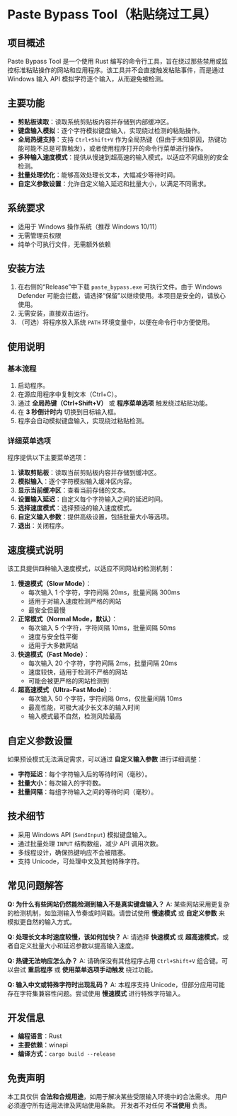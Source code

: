 # Paste Bypass Tool（粘贴绕过工具）

## 项目概述

Paste Bypass Tool 是一个使用 Rust 编写的命令行工具，旨在绕过那些禁用或监控标准粘贴操作的网站和应用程序。该工具并不会直接触发粘贴事件，而是通过 Windows 输入 API 模拟字符逐个输入，从而避免被检测。

## 主要功能

- **剪贴板读取**：读取系统剪贴板内容并存储到内部缓冲区。
- **键盘输入模拟**：逐个字符模拟键盘输入，实现绕过检测的粘贴操作。
- **全局热键支持**：支持 `Ctrl+Shift+V` 作为全局热键（但由于未知原因，热键功能可能不总是可靠触发），或者使用程序打开的命令行菜单进行操作。
- **多种输入速度模式**：提供从慢速到超高速的输入模式，以适应不同级别的安全检测。
- **批量处理优化**：能够高效处理长文本，大幅减少等待时间。
- **自定义参数设置**：允许自定义输入延迟和批量大小，以满足不同需求。

## 系统要求

- 适用于 Windows 操作系统（推荐 Windows 10/11）
- 无需管理员权限
- 纯单个可执行文件，无需额外依赖

## 安装方法

1. 在右侧的“Release”中下载 `paste_bypass.exe` 可执行文件。由于 Windows Defender 可能会拦截，请选择“保留”以继续使用。本项目是安全的，请放心使用。
2. 无需安装，直接双击运行。
3. （可选）将程序放入系统 `PATH` 环境变量中，以便在命令行中方便使用。

## 使用说明

### 基本流程

1. 启动程序。
2. 在源应用程序中复制文本（Ctrl+C）。
3. 通过 **全局热键（Ctrl+Shift+V）** 或 **程序菜单选项** 触发绕过粘贴功能。
4. 在 **3 秒倒计时内** 切换到目标输入框。
5. 程序会自动模拟键盘输入，实现绕过粘贴检测。

### 详细菜单选项

程序提供以下主要菜单选项：

1. **读取剪贴板**：读取当前剪贴板内容并存储到缓冲区。
2. **模拟输入**：逐个字符模拟输入缓冲区内容。
3. **显示当前缓冲区**：查看当前存储的文本。
4. **设置输入延迟**：自定义每个字符输入之间的延迟时间。
5. **选择速度模式**：选择预设的输入速度模式。
6. **自定义输入参数**：提供高级设置，包括批量大小等选项。
7. **退出**：关闭程序。

## 速度模式说明

该工具提供四种输入速度模式，以适应不同网站的检测机制：

1. **慢速模式（Slow Mode）**：
   - 每次输入 1 个字符，字符间隔 20ms，批量间隔 300ms
   - 适用于对输入速度检测严格的网站
   - 最安全但最慢
2. **正常模式（Normal Mode，默认）**：
   - 每次输入 5 个字符，字符间隔 10ms，批量间隔 50ms
   - 速度与安全性平衡
   - 适用于大多数网站
3. **快速模式（Fast Mode）**：
   - 每次输入 20 个字符，字符间隔 2ms，批量间隔 20ms
   - 速度较快，适用于检测不严格的网站
   - 可能会被更严格的网站检测到
4. **超高速模式（Ultra-Fast Mode）**：
   - 每次输入 50 个字符，字符间隔 0ms，仅批量间隔 10ms
   - 最高性能，可极大减少长文本的输入时间
   - 输入模式最不自然，检测风险最高

## 自定义参数设置

如果预设模式无法满足需求，可以通过 **自定义输入参数** 进行详细调整：

- **字符延迟**：每个字符输入后的等待时间（毫秒）。
- **批量大小**：每次输入的字符数。
- **批量间隔**：每组字符输入之间的等待时间（毫秒）。

## 技术细节

- 采用 Windows API (`SendInput`) 模拟键盘输入。
- 通过批量处理 `INPUT` 结构数组，减少 API 调用次数。
- 多线程设计，确保热键响应不会被阻塞。
- 支持 Unicode，可处理中文及其他特殊字符。

## 常见问题解答

**Q: 为什么有些网站仍然能检测到输入不是真实键盘输入？**
 A: 某些网站采用更复杂的检测机制，如监测输入节奏或时间戳。请尝试使用 **慢速模式** 或 **自定义参数** 来模拟更自然的输入方式。

**Q: 处理长文本时速度较慢，该如何加快？**
 A: 请选择 **快速模式** 或 **超高速模式**，或者自定义批量大小和延迟参数以提高输入速度。

**Q: 热键无法响应怎么办？**
 A: 请确保没有其他程序占用 `Ctrl+Shift+V` 组合键。可以尝试 **重启程序** 或 **使用菜单选项手动触发** 绕过功能。

**Q: 输入中文或特殊字符时出现乱码？**
 A: 本程序支持 Unicode，但部分应用可能存在字符集兼容性问题。尝试使用 **慢速模式** 进行特殊字符输入。

## 开发信息

- **编程语言**：Rust
- **主要依赖**：winapi
- **编译方式**：`cargo build --release`

## 免责声明

本工具仅供 **合法和合规用途**，如用于解决某些受限输入环境中的合法需求。
 用户必须遵守所有适用法律及网站使用条款。
 开发者不对任何 **不当使用** 负责。